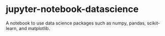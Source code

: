 # jupyter-notebook-datascience
A notebook to use data science packages such as numpy, pandas, scikit-learn, and matplotlib.

